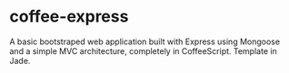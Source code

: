 coffee-express
==============

A basic bootstraped web application built with Express using Mongoose and a simple MVC architecture, completely in CoffeeScript. Template in Jade.